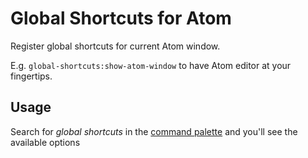 # Global Shortcuts for Atom

Register global shortcuts for current Atom window.

E.g. `global-shortcuts:show-atom-window` to have Atom editor at your fingertips.

## Usage

Search for _global shortcuts_ in the [command palette](https://atom.io/docs/v1.0.19/getting-started-atom-basics#command-palette) and you'll see the available options
